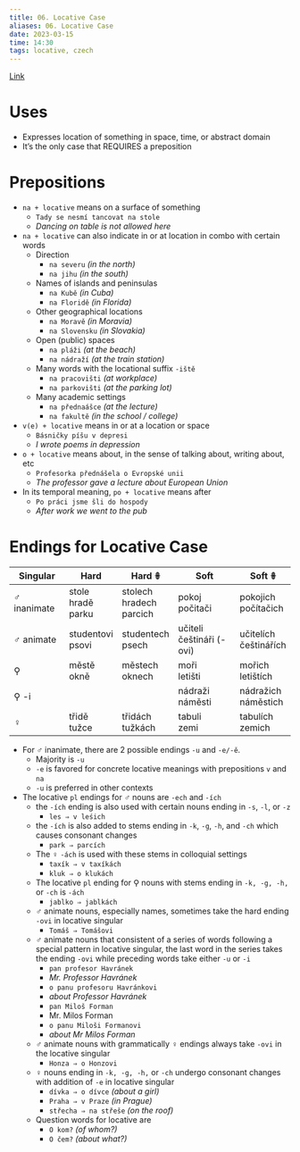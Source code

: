 ```yaml
---
title: 06. Locative Case
aliases: 06. Locative Case
date: 2023-03-15
time: 14:30
tags: locative, czech
---
```


[Link](http://cokdybysme.net/pdfs/locative.pdf)

# Uses

-   Expresses location of something in space, time, or abstract domain
-   It’s the only case that REQUIRES a preposition

# Prepositions

-   `na + locative` means on a surface of something
    -   `Tady se nesmí tancovat na stole`
    -   _Dancing on table is not allowed here_
-   `na + locative` can also indicate in or at location in combo with certain words
    -   Direction
        -   `na severu` _(in the north)_
        -   `na jihu` _(in the south)_
    -   Names of islands and peninsulas
        -   `na Kubě` _(in Cuba)_
        -   `na Floridě` _(in Florida)_
    -   Other geographical locations
        -   `na Moravě` _(in Moravia)_
        -   `na Slovensku` _(in Slovakia)_
    -   Open (public) spaces
        -   `na pláži` _(at the beach)_
        -   `na nádraží` _(at the train station)_
    -   Many words with the locational suffix `-iště`
        -   `na pracovišti` _(at workplace)_
        -   `na parkovišti` _(at the parking lot)_
    -   Many academic settings
        -   `na přednaášce` _(at the lecture)_
        -   `na fakultě` _(in the school / college)_
-   `v(e) + locative` means in or at a location or space
    -   `Básničky píšu v depresi`
    -   _I wrote poems in depression_
-   `o + locative` means about, in the sense of talking about, writing about, etc
    -   `Profesorka přednášela o Evropské unii`
    -   _The professor gave a lecture about European Union_
-   In its temporal meaning, `po + locative` means after
    -   `Po práci jsme šli do hospody`
    -   _After work we went to the pub_

# Endings for Locative Case
| Singular     | Hard                    | Hard 𖧚                        | Soft                        | Soft 𖧚                   |
| ------------ | ----------------------- | ----------------------------- | --------------------------- | ------------------------ |
| ♂︎ inanimate | stole<br>hradě<br>parku | stolech<br>hradech<br>parcich | pokoj<br>počitači           | pokojich<br>počítačich   |
| ♂︎ animate   | studentovi<br>psovi     | studentech<br>psech           | učiteli<br>češtináři (-ovi) | učitelích<br>češtinářích |
| ⚲            | městě<br>okně           | městech<br>oknech             | moři<br>letišti             | mořich<br>letištích      |
| ⚲ -i         |                         |                               | nádraži<br>náměsti          | nádražich<br>náměstich   |
| ♀︎           | třidě<br>tužce          | třidách<br>tužkách            | tabuli<br>zemi              | tabulích<br>zemich                         |

-   For ♂︎ inanimate, there are 2 possible endings `-u` and `-e/-ě`.
    -   Majority is `-u`
    -   `-e` is favored for concrete locative meanings with prepositions `v` and `na`
    -   `-u` is preferred in other contexts
-   The locative `pl` endings for ♂︎ nouns are `-ech` and `-ích`
    -   the `-ích` ending is also used with certain nouns ending in `-s`, `-l`, or `-z`
        -   `les ⇒ v leśich`
    -   the `-ích` is also added to stems ending in `-k`, `-g`, `-h`, and `-ch` which causes consonant changes
        -   `park ⇒ parcích`
    -   The ♀︎ `-ách` is used with these stems in colloquial settings
        -   `taxík ⇒ v taxíkách`
        -   `kluk ⇒ o klukách`
    -   The locative `pl` ending for ⚲ nouns with stems ending in `-k, -g, -h,` or `-ch` is `-ách`
        -   `jablko ⇒ jablkách`
    -   ♂︎ animate nouns, especially names, sometimes take the hard ending `-ovi` in locative singular
        -   `Tomáš ⇒ Tomášovi`
    -   ♂︎ animate nouns that consistent of a series of words following a special pattern in locative singular, the last word in the series takes the ending `-ovi` while preceding words take either `-u` or `-i`
        -   `pan profesor Havránek`
        -   _Mr. Professor Havránek_
        -   `o panu profesoru Havránkovi`
        -   _about Professor Havránek_
        -   `pan Miloš Forman`
        -   Mr. Milos Forman
        -   `o panu Miloši Formanovi`
        -   _about Mr Milos Forman_
    -   ♂︎ animate nouns with grammatically ♀︎ endings always take `-ovi` in the locative singular
        -   `Honza ⇒ o Honzovi`
    -   ♀︎ nouns ending in `-k, -g, -h,` or `-ch` undergo consonant changes with addition of `-e` in locative singular
        -   `dívka ⇒ o dívce` _(about a girl)_
        -   `Praha ⇒ v Praze` _(in Prague)_
        -   `střecha ⇒ na střeše` _(on the roof)_
    -   Question words for locative are
        -   `O kom?` _(of whom?)_
        -   `O čem?` _(about what?)_